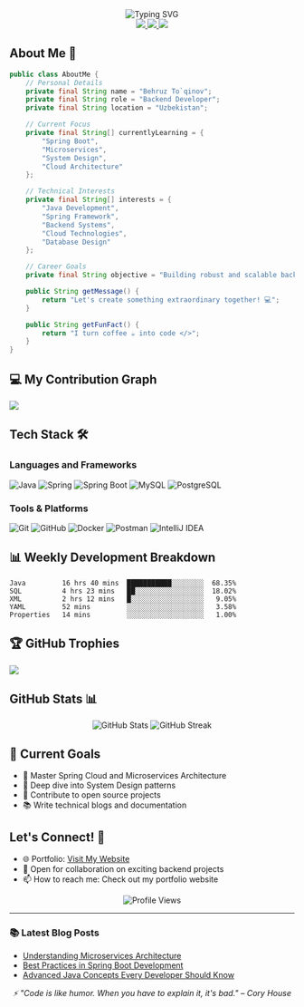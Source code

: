 <div align="center">
  <img src="https://readme-typing-svg.demolab.com?font=Fira+Code&size=30&duration=3000&pause=1000&color=5865F2&width=235&lines=Hi+👋+I'm+Behruz;Backend+Developer" alt="Typing SVG" />
</div>

<div align="center">
  <a href="mailto:nationalub@gmail.com">
    <img src="https://img.shields.io/badge/Email-D14836?style=for-the-badge&logo=gmail&logoColor=white" />
  </a>
  <a href="https://www.linkedin.com/in/july-to-lqinov-7172b4343/">
    <img src="https://img.shields.io/badge/LinkedIn-0077B5?style=for-the-badge&logo=linkedin&logoColor=white" />
  </a>
  <a href="https://t.me/WHOISMERIT">
    <img src="https://img.shields.io/badge/Telegram-2CA5E0?style=for-the-badge&logo=telegram&logoColor=white" />
  </a>
</div>

## About Me 🚀

```java
public class AboutMe {
    // Personal Details
    private final String name = "Behruz To`qinov";
    private final String role = "Backend Developer";
    private final String location = "Uzbekistan";

    // Current Focus
    private final String[] currentlyLearning = {
        "Spring Boot",
        "Microservices",
        "System Design",
        "Cloud Architecture"
    };

    // Technical Interests
    private final String[] interests = {
        "Java Development",
        "Spring Framework",
        "Backend Systems",
        "Cloud Technologies",
        "Database Design"
    };

    // Career Goals
    private final String objective = "Building robust and scalable backend solutions";

    public String getMessage() {
        return "Let's create something extraordinary together! 💻";
    }

    public String getFunFact() {
        return "I turn coffee ☕ into code </>";
    }
}
```

## 💻 My Contribution Graph

![](https://github-readme-activity-graph.vercel.app/graph?username=neKamita&theme=react-dark&hide_border=true&area=true)

## Tech Stack 🛠️

### Languages and Frameworks
![Java](https://img.shields.io/badge/Java-ED8B00?style=for-the-badge&logo=openjdk&logoColor=white)
![Spring](https://img.shields.io/badge/Spring-6DB33F?style=for-the-badge&logo=spring&logoColor=white)
![Spring Boot](https://img.shields.io/badge/Spring_Boot-6DB33F?style=for-the-badge&logo=spring-boot&logoColor=white)
![MySQL](https://img.shields.io/badge/MySQL-005C84?style=for-the-badge&logo=mysql&logoColor=white)
![PostgreSQL](https://img.shields.io/badge/PostgreSQL-316192?style=for-the-badge&logo=postgresql&logoColor=white)

### Tools & Platforms
![Git](https://img.shields.io/badge/GIT-E44C30?style=for-the-badge&logo=git&logoColor=white)
![GitHub](https://img.shields.io/badge/GitHub-100000?style=for-the-badge&logo=github&logoColor=white)
![Docker](https://img.shields.io/badge/Docker-2496ED?style=for-the-badge&logo=docker&logoColor=white)
![Postman](https://img.shields.io/badge/Postman-FF6C37?style=for-the-badge&logo=postman&logoColor=white)
![IntelliJ IDEA](https://img.shields.io/badge/IntelliJ_IDEA-000000.svg?style=for-the-badge&logo=intellij-idea&logoColor=white)

## 📊 Weekly Development Breakdown

<!--START_SECTION:waka-->
```text
Java         16 hrs 40 mins  ███████████░░░░░░░░  68.35%
SQL          4 hrs 23 mins   ██░░░░░░░░░░░░░░░░░  18.02%
XML          2 hrs 12 mins   █░░░░░░░░░░░░░░░░░░   9.05%
YAML         52 mins         ░░░░░░░░░░░░░░░░░░░   3.58%
Properties   14 mins         ░░░░░░░░░░░░░░░░░░░   1.00%
```
<!--END_SECTION:waka-->

## 🏆 GitHub Trophies
![](https://github-profile-trophy.vercel.app/?username=neKamita&theme=radical&no-frame=false&no-bg=true&margin-w=4)

## GitHub Stats 📊

<div align="center">
  <img src="https://github-readme-stats.vercel.app/api?username=neKamita&show_icons=true&theme=tokyonight" alt="GitHub Stats" />
  <img src="https://github-readme-streak-stats.herokuapp.com/?user=neKamita&theme=tokyonight" alt="GitHub Streak" />
</div>

## 🎯 Current Goals

- 🔭 Master Spring Cloud and Microservices Architecture
- 🌱 Deep dive into System Design patterns
- 👯 Contribute to open source projects
- 📚 Write technical blogs and documentation

## Let's Connect! 🤝

- 🌐 Portfolio: [Visit My Website](https://tulkinov-bekhruz-resume.netlify.app/)
- 💼 Open for collaboration on exciting backend projects
- 📫 How to reach me: Check out my portfolio website

<div align="center">
  <img src="https://komarev.com/ghpvc/?username=neKamita&color=blueviolet" alt="Profile Views" />
</div>

---

### 📚 Latest Blog Posts
<!-- BLOG-POST-LIST:START -->
- [Understanding Microservices Architecture](link-to-your-blog)
- [Best Practices in Spring Boot Development](link-to-your-blog)
- [Advanced Java Concepts Every Developer Should Know](link-to-your-blog)
<!-- BLOG-POST-LIST:END -->

<div align="center">
  <i>⚡ "Code is like humor. When you have to explain it, it's bad." – Cory House</i>
</div>
